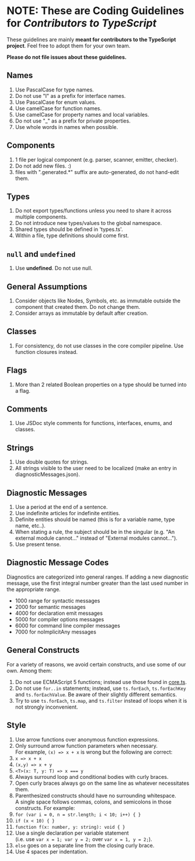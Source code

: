 # NOTE: These are Coding Guidelines for ***Contributors to TypeScript***

These guidelines are mainly **meant for contributors to the TypeScript project**. Feel free to adopt them for your own team.

**Please do not file issues about these guidelines.**

## Names

1. Use PascalCase for type names.
2. Do not use "I" as a prefix for interface names.
3. Use PascalCase for enum values.
4. Use camelCase for function names.
5. Use camelCase for property names and local variables.
6. Do not use "_" as a prefix for private properties.
7. Use whole words in names when possible.

## Components 
1. 1 file per logical component (e.g. parser, scanner, emitter, checker).
2. Do not add new files. :)
3. files with ".generated.*" suffix are auto-generated, do not hand-edit them.

## Types
1. Do not export types/functions unless you need to share it across multiple components.
2. Do not introduce new types/values to the global namespace.
3. Shared types should be defined in 'types.ts'.
4. Within a file, type definitions should come first.

## `null` and `undefined`
1. Use **undefined**. Do not use null.

## General Assumptions
1. Consider objects like Nodes, Symbols, etc. as immutable outside the component that created them. Do not change them.
2. Consider arrays as immutable by default after creation.

## Classes
1. For consistency, do not use classes in the core compiler pipeline. Use function closures instead.
	
## Flags
1. More than 2 related Boolean properties on a type should be turned into a flag.

## Comments
1. Use JSDoc style comments for functions, interfaces, enums, and classes.

## Strings
1. Use double quotes for strings.
2. All strings visible to the user need to be localized (make an entry in diagnosticMessages.json).

## Diagnostic Messages
1. Use a period at the end of a sentence.
2. Use indefinite articles for indefinite entities.
3. Definite entities should be named (this is for a variable name, type name, etc..).
4. When stating a rule, the subject should be in the singular (e.g. "An external module cannot..." instead of "External modules cannot...").
5. Use present tense.

## Diagnostic Message Codes
Diagnostics are categorized into general ranges. If adding a new diagnostic message, use the first integral number greater than the last used number in the appropriate range.
* 1000 range for syntactic messages
* 2000 for semantic messages
* 4000 for declaration emit messages
* 5000 for compiler options messages
* 6000 for command line compiler messages
* 7000 for noImplicitAny messages

## General Constructs

For a variety of reasons, we avoid certain constructs, and use some of our own. Among them:

1. Do not use ECMAScript 5 functions; instead use those found in [core.ts](https://github.com/Microsoft/TypeScript/blob/master/src/compiler/core.ts).
2. Do not use `for..in` statements; instead, use `ts.forEach`, `ts.forEachKey` and `ts.forEachValue`. Be aware of their slightly different semantics.
3. Try to use `ts.forEach`, `ts.map`, and `ts.filter` instead of loops when it is not strongly inconvenient.

## Style

1. Use arrow functions over anonymous function expressions.
2. Only surround arrow function parameters when necessary. <br />For example, `(x) => x + x` is wrong but the following are correct:
  1. `x => x + x`
  2. `(x,y) => x + y`
  3. `<T>(x: T, y: T) => x === y`
3. Always surround loop and conditional bodies with curly braces.
4. Open curly braces always go on the same line as whatever necessitates them.
5. Parenthesized constructs should have no surrounding whitespace. <br />A single space follows commas, colons, and semicolons in those constructs. For example:
  1. `for (var i = 0, n = str.length; i < 10; i++) { }`
  2. `if (x < 10) { }`
  3. `function f(x: number, y: string): void { }`
6. Use a single declaration per variable statement <br />(i.e. use `var x = 1; var y = 2;` over `var x = 1, y = 2;`).
7. `else` goes on a separate line from the closing curly brace.
8. Use 4 spaces per indentation.
